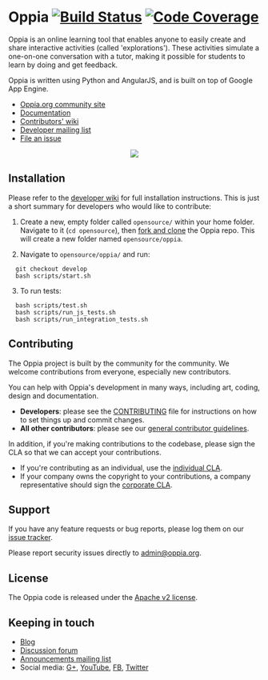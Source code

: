 # Oppia [![Build Status](https://api.travis-ci.org/oppia/oppia.svg?branch=develop)](https://travis-ci.org/oppia/oppia) [![Code Coverage](https://codecov.io/github/oppia/oppia/coverage.svg?branch=develop)](https://codecov.io/github/oppia/oppia/?branch=develop)

Oppia is an online learning tool that enables anyone to easily create and share interactive activities (called 'explorations'). These activities simulate a one-on-one conversation with a tutor, making it possible for students to learn by doing and get feedback.

Oppia is written using Python and AngularJS, and is built on top of Google App Engine.

  * [Oppia.org community site](https://www.oppia.org)
  * [Documentation](https://oppia.github.io/)
  * [Contributors' wiki](https://github.com/oppia/oppia/wiki)
  * [Developer mailing list](http://groups.google.com/group/oppia-dev)
  * [File an issue](https://github.com/oppia/oppia/issues/new?title=Describe%20your%20feature%20request%20or%20bug%20report%20succinctly&body=If%20you%27d%20like%20to%20propose%20a%20feature,%20describe%20what%20you%27d%20like%20to%20see.%20Mock%20ups%20would%20be%20great!%0A%0AIf%20you%27re%20reporting%20a%20bug,%20please%20be%20sure%20to%20include%20the%20expected%20behaviour,%20the%20observed%20behaviour,%20and%20steps%20to%20reproduce%20the%20problem.%20Console%20copy-pastes%20and%20any%20background%20on%20the%20environment%20would%20also%20be%20helpful.%0A%0AThanks!)

<p align="center">
  <a href="http://www.youtube.com/watch?v=Ntcw0H0hwPU" target="_blank">
    <img src="http://img.youtube.com/vi/Ntcw0H0hwPU/0.jpg">
  </a>
</p>

## Installation

Please refer to the [developer wiki](https://github.com/oppia/oppia/wiki) for full installation instructions. This is just a short summary for developers who would like to contribute:

1. Create a new, empty folder called `opensource/` within your home folder. Navigate to it (`cd opensource`), then [fork and clone](https://help.github.com/articles/fork-a-repo/) the Oppia repo. This will create a new folder named `opensource/oppia`.

2. Navigate to `opensource/oppia/` and run:

  ```
    git checkout develop
    bash scripts/start.sh
  ```

3. To run tests:

  ```
    bash scripts/test.sh
    bash scripts/run_js_tests.sh
    bash scripts/run_integration_tests.sh
  ```


## Contributing

The Oppia project is built by the community for the community. We welcome contributions from everyone, especially new contributors.

You can help with Oppia's development in many ways, including art, coding, design and documentation.
  * **Developers**: please see the [CONTRIBUTING](CONTRIBUTING.md) file for instructions on how to set things up and commit changes.
  * **All other contributors**: please see our [general contributor guidelines](https://github.com/oppia/oppia/wiki/Contributing-to-Oppia).

In addition, if you're making contributions to the codebase, please sign the CLA so that we can accept your contributions.
  * If you're contributing as an individual, use the [individual CLA](https://goo.gl/forms/AttNH80OV0).
  * If your company owns the copyright to your contributions, a company representative should sign the [corporate CLA](https://goo.gl/forms/xDq9gK3Zcv).


## Support

If you have any feature requests or bug reports, please log them on our [issue tracker](https://github.com/oppia/oppia/issues/new?title=Describe%20your%20feature%20request%20or%20bug%20report%20succinctly&body=If%20you%27d%20like%20to%20propose%20a%20feature,%20describe%20what%20you%27d%20like%20to%20see.%20Mock%20ups%20would%20be%20great!%0A%0AIf%20you%27re%20reporting%20a%20bug,%20please%20be%20sure%20to%20include%20the%20expected%20behaviour,%20the%20observed%20behaviour,%20and%20steps%20to%20reproduce%20the%20problem.%20Console%20copy-pastes%20and%20any%20background%20on%20the%20environment%20would%20also%20be%20helpful.%0A%0AThanks!).

Please report security issues directly to admin@oppia.org.


## License

The Oppia code is released under the [Apache v2 license](https://github.com/oppia/oppia/blob/master/LICENSE).


## Keeping in touch

  * [Blog](https://oppiablog.blogspot.com/)
  * [Discussion forum](http://groups.google.com/group/oppia)
  * [Announcements mailing list](http://groups.google.com/group/oppia-announce)
  * Social media: [G+](https://plus.google.com/109898456505810251700/about), [YouTube](https://www.youtube.com/channel/UC5c1G7BNDCfv1rczcBp9FPw), [FB](https://www.facebook.com/oppiaorg), [Twitter](https://twitter.com/oppiaorg)
